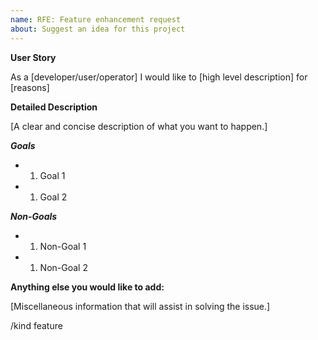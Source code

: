 ```yaml
---
name: RFE: Feature enhancement request
about: Suggest an idea for this project
---
```

**User Story**

As a [developer/user/operator] I would like to [high level description] for [reasons]

**Detailed Description**

[A clear and concise description of what you want to happen.]

***Goals***
 - 1. Goal 1 
 - 1. Goal 2 

***Non-Goals*** 
 - 1. Non-Goal 1 
 - 1. Non-Goal 2 

**Anything else you would like to add:**

[Miscellaneous information that will assist in solving the issue.]

/kind feature
